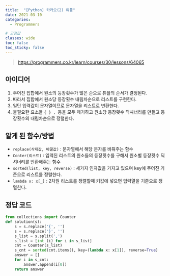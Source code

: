 ```yaml
---
title:  "[Python] 카카오(2) 튜플"
date: 2021-03-10
categories:
  - Programmers

# 고정값
classes: wide
toc: false
toc_sticky: false
---
```


> https://programmers.co.kr/learn/courses/30/lessons/64065

## 아이디어

1. 주어진 집합에서 원소의 등장횟수가 많은 순으로 튜플의 순서가 결정된다.
2. 따라서 집합에서 원소당 등장횟수 내림차순으로 리스트를 구현한다.
3. 일단 입력값이 문자열이므로 문자열을 리스트로 변환한다.
4. 불필요한 요소들 `{ } , `등을 모두 제거하고 원소당 등장횟수 딕셔너리를 만들고 등장횟수의 내림차순으로 정렬한다.

## 알게 된 함수/방법

- `replace(삭제값, 바꿀값)` : 문자열에서 해당 문자를 바꿔주는 함수
- `Conter(리스트)` : 입력된 리스트의 원소들의 등장횟수를 구해서 원소별 등장횟수 딕셔너리를 반환해주는 함수
- `sorted(list, key, reverse)` : 세가지 인자값을 가지고 있으며 key에 주어진 기준으로 리스트를 정렬한다. 
- `lambda x: x[_]` : 2차원 리스트를 정렬할때 키값에 넣으면 입력열을 기준으로 정렬한다.

## 정답 코드

```python
from collections import Counter
def solution(s):
    s = s.replace('{', '')
    s = s.replace('}', '')
    s_list = s.split(',')
    s_list = [int (i) for i in s_list]
    cnt = Counter(s_list)
    s_cnt = sorted(cnt.items(), key=(lambda x: x[1]), reverse=True)
    answer = []
    for i in s_cnt:
        answer.append(i[0])
    return answer
```